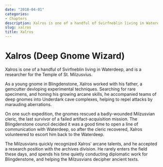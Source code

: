 ```yaml
---
date: "2018-04-01"
categories:
- Chapters
description: Xalros is one of a handful of Svirfneblin living in Waterdeep, and is a researcher for the Temple of St. Milzusvius.
slug: xalros
title: Xalros
---
```

# Xalros (Deep Gnome Wizard)

Xalros is one of a handful of Svirfneblin living in Waterdeep, and is a researcher for the Temple of St. Milzusvius.

As a young gnome in Blingdenstone, Xalros worked with his father, a gemcutter devloping experimental techniques. Searching for rare specimens, and honing his growing arcane skills, he accompanied teams of deep gnomes into Underdark cave complexes, helping to repel attacks by marauding aberrations.

On one such expedition, the gnomes rescued a badly-wounded Milzusvian cleric, the last survivor of a failed artifact-acquisition mission. The Blingdenstone council decided it was a good time to open a line of communication with Waterdeep, so after the cleric recovered, Xalros volunteered to escort him back to the Waterdeep. 

The Milzusvians quickly recognized Xalros' arcane talents, and he accepted a research position with the archives division. He rarely enters the field these days, and spends his time quietly conducting diplomatic work for Blingdenstone, and helping the Milzusvians decipher ancient texts.